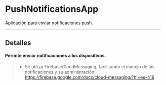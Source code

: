 # PushNotificationsApp
Aplicación para enviar notificaciones push.

----------

Detalles
-------------

#### <i class="icon-refresh"></i> Permite enviar notificaciones a los dispositivos.

> - Se utiliza FirebaseCloudMessaging, facilitando el manejo de las notificaciones y su administración<br> 
https://firebase.google.com/docs/cloud-messaging/?hl=es-419
